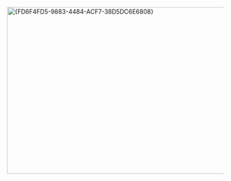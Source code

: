 <img width="1446" height="389" alt="{FD6F4FD5-9883-4484-ACF7-38D5DC6E6808}" src="https://github.com/user-attachments/assets/da07a793-63c4-4921-af7c-2d7af310c046" />
